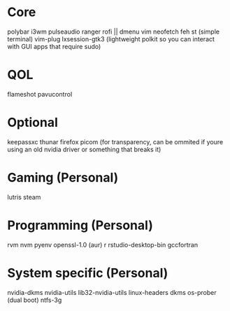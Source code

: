 # Core
polybar
i3wm
pulseaudio
ranger
rofi || dmenu
vim
neofetch
feh
st (simple terminal)
vim-plug
lxsession-gtk3 (lightweight polkit so you can interact with GUI apps that require sudo)

# QOL
flameshot
pavucontrol

# Optional
keepassxc
thunar
firefox
picom (for transparency, can be ommited if youre using an old nvidia driver or something that breaks it)

# Gaming (Personal)
lutris
steam


# Programming (Personal)
rvm
nvm
pyenv
openssl-1.0 (aur)
r
rstudio-desktop-bin
gccfortran

# System specific (Personal)
nvidia-dkms
nvidia-utils
lib32-nvidia-utils
linux-headers
dkms
os-prober (dual boot)
ntfs-3g
